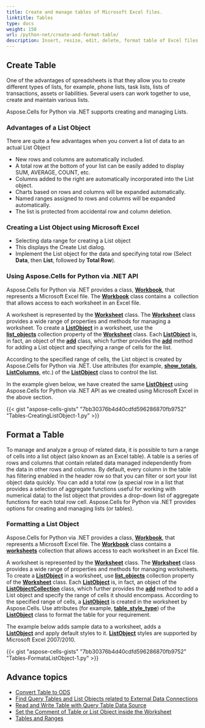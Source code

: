 ```yaml
---
title: Create and manage tables of Microsoft Excel files.
linktitle: Tables
type: docs
weight: 150
url: /python-net/create-and-format-table/
description: Insert, resize, edit, delete, format table of Excel files using Aspose.Cells library.
---
```


## **Create Table**

One of the advantages of spreadsheets is that they allow you to create different types of lists, for example, phone lists, task lists, lists of transactions, assets or liabilities. Several users can work together to use, create and maintain various lists.

Aspose.Cells for Python via .NET supports creating and managing Lists.

### **Advantages of a List Object**

There are quite a few advantages when you convert a list of data to an actual List Object

- New rows and columns are automatically included.
- A total row at the bottom of your list can be easily added to display SUM, AVERAGE, COUNT, etc.
- Columns added to the right are automatically incorporated into the List object.
- Charts based on rows and columns will be expanded automatically.
- Named ranges assigned to rows and columns will be expanded automatically.
- The list is protected from accidental row and column deletion.

### **Creating a List Object using Microsoft Excel**

- Selecting data range for creating a List object
- This displays the Create List dialog.
- Implement the List object for the data and specifying total row (Select **Data**, then **List**, followed by **Total Row**).

### **Using Aspose.Cells for Python via .NET API**

Aspose.Cells for Python via .NET provides a class, [**Workbook**](https://reference.aspose.com/cells/python-net/aspose.cells/workbook), that represents a Microsoft Excel file. The [**Workbook**](https://reference.aspose.com/cells/python-net/aspose.cells/workbook) class contains a  collection that allows access to each worksheet in an Excel file.

A worksheet is represented by the [**Worksheet**](https://reference.aspose.com/cells/python-net/aspose.cells/worksheet) class. The [**Worksheet**](https://reference.aspose.com/cells/python-net/aspose.cells/worksheet) class provides a wide range of properties and methods for managing a worksheet. To create a [**ListObject**](https://reference.aspose.com/cells/net/aspose.cells.tables/listobject) in a worksheet, use the [**list_objects**](https://reference.aspose.com/cells/python-net/aspose.cells/worksheet/list_objects) collection property of the [**Worksheet**](https://reference.aspose.com/cells/python-net/aspose.cells/worksheet) class. Each [**ListObject**](https://reference.aspose.com/cells/python-net/aspose.cells.tables/listobject) is, in fact, an object of the [**add**](https://reference.aspose.com/cells/python-net/aspose.cells.tables/listobjectcollection/add/#int-int-int-int-bool) class, which further provides the [**add**](https://reference.aspose.com/cells/python-net/aspose.cells.tables/listobjectcollection/add/#int-int-int-int-bool) method for adding a List object and specifying a range of cells for the list.

According to the specified range of cells, the List object is created by Aspose.Cells for Python via .NET. Use attributes (for example, [**show_totals**](https://reference.aspose.com/cells/python-net/aspose.cells.tables/listobject/show_totals), [**ListColumns**](https://reference.aspose.com/cells/python-net/aspose.cells.tables/listobject/list_columns), etc.) of the [**ListObject**](https://reference.aspose.com/cells/python-net/aspose.cells.tables/listobject) class to control the list.

In the example given below, we have created the same [**ListObject**](https://reference.aspose.com/cells/python-net/aspose.cells.tables/listobject) using Aspose.Cells for Python via .NET API as we created using Microsoft Excel in the above section.

{{< gist "aspose-cells-gists" "7bb30376b4d40cdfd596286870fb9752" "Tables-CreatingListObject-1.py" >}}

## **Format a Table**

To manage and analyze a group of related data, it is possible to turn a range of cells into a list object (also known as an Excel table). A table is a series of rows and columns that contain related data managed independently from the data in other rows and columns. By default, every column in the table has filtering enabled in the header row so that you can filter or sort your list object data quickly. You can add a total row (a special row in a list that provides a selection of aggregate functions useful for working with numerical data) to the list object that provides a drop-down list of aggregate functions for each total row cell. Aspose.Cells for Python via .NET provides options for creating and managing lists (or tables).

### **Formatting a List Object**

Aspose.Cells for Python via .NET provides a class, [**Workbook**](https://reference.aspose.com/cells/python-net/aspose.cells/workbook), that represents a Microsoft Excel file. The [**Workbook**](https://reference.aspose.com/cells/python-net/aspose.cells/workbook) class contains a [**worksheets**](https://reference.aspose.com/cells/python-net/aspose.cells/workbook/worksheets) collection that allows access to each worksheet in an Excel file.

A worksheet is represented by the [**Worksheet**](https://reference.aspose.com/cells/python-net/aspose.cells/worksheet) class. The [**Worksheet**](https://reference.aspose.com/cells/python-net/aspose.cells/worksheet) class provides a wide range of properties and methods for managing worksheets. To create a [**ListObject**](https://reference.aspose.com/cells/python-net/aspose.cells.tables/listobject) in a worksheet, use [**list_objects**](https://reference.aspose.com/cells/python-net/aspose.cells/worksheet/list_objects) collection property of the [**Worksheet**](https://reference.aspose.com/cells/python-net/aspose.cells/worksheet) class. Each [**ListObject**](https://reference.aspose.com/cells/python-net/aspose.cells.tables/listobject) is, in fact, an object of the [**ListObjectCollection**](https://reference.aspose.com/cells/python-net/aspose.cells.tables/listobjectcollection) class, which further provides the [**add**](https://reference.aspose.com/cells/python-net/aspose.cells.tables/listobjectcollection/add/#int-int-int-int-bool) method to add a List object and specify the range of cells it should encompass. According to the specified range of cells, a [**ListObject**](https://reference.aspose.com/cells/python-net/aspose.cells.tables/listobject) is created in the worksheet by Aspose.Cells. Use attributes (for example, [**table_style_type**](https://reference.aspose.com/cells/python-net/aspose.cells.tables/listobject/table_style_type)) of the [**ListObject**](https://reference.aspose.com/cells/python-net/aspose.cells.tables/listobject) class to format the table for your requirement.

The example below adds sample data to a worksheet, adds a [**ListObject**](https://reference.aspose.com/cells/python-net/aspose.cells.tables/listobject) and apply default styles to it. [**ListObject**](https://reference.aspose.com/cells/python-net/aspose.cells.tables/listobject) styles are supported by Microsoft Excel 2007/2010.

{{< gist "aspose-cells-gists" "7bb30376b4d40cdfd596286870fb9752" "Tables-FormataListObject-1.py" >}}

## **Advance topics**
- [Convert Table to ODS](/cells/python-net/convert-table-to-ods/)
- [Find Query Tables and List Objects related to External Data Connections](/cells/python-net/find-query-tables-and-list-objects-related-to-external-data-connections/)
- [Read and Write Table with Query Table Data Source](/cells/python-net/read-and-write-table-with-query-table-data-source/)
- [Set the Comment of Table or List Object inside the Worksheet](/cells/python-net/set-the-comment-of-table-or-list-object-inside-the-worksheet/)
- [Tables and Ranges](/cells/python-net/tables-and-ranges/)


